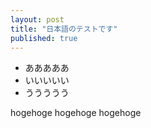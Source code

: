 ```yaml
---
layout: post
title: "日本語のテストです"
published: true
---
```


- あああああ
- いいいいい
- ううううう


hogehoge
hogehoge
hogehoge

